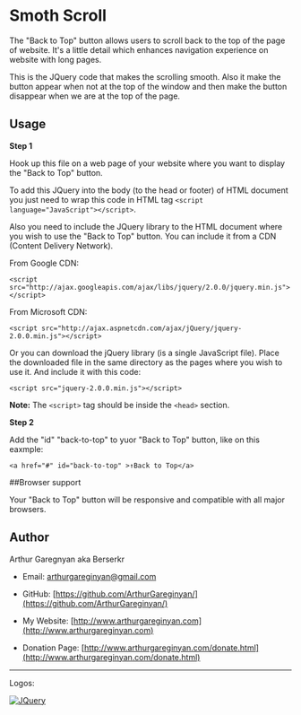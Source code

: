 # Smoth Scroll

The "Back to Top" button allows users to scroll back to the top of the page of website. It's a little detail which enhances navigation experience on website with long pages.

This is the JQuery code that makes the scrolling smooth. Also it make the button appear when not at the top of the window and then make the button disappear when we are at the top of the page.


## Usage

**Step 1**

Hook up this file on a web page of your website where you want to display the "Back to Top" button.

To add this JQuery into the body (to the head or footer) of HTML document you just need to wrap this code in HTML tag `<script language="JavaScript"></script>`.

Also you need to include the JQuery library to the HTML document where you wish to use the "Back to Top" button. You can include it from a CDN (Content Delivery Network).

From Google CDN:
```
<script src="http://ajax.googleapis.com/ajax/libs/jquery/2.0.0/jquery.min.js"></script>
```

From Microsoft CDN:
```
<script src="http://ajax.aspnetcdn.com/ajax/jQuery/jquery-2.0.0.min.js"></script>
```

Or you can download the jQuery library (is a single JavaScript file). Place the downloaded file in the same directory as the pages where you wish to use it. And include it with this code:
```
<script src="jquery-2.0.0.min.js"></script>
```

**Note:** The `<script>` tag should be inside the `<head>` section.


**Step 2**

Add the "id" "back-to-top" to yuor "Back to Top" button, like on this eaxmple:
```
<a href="#" id="back-to-top" >↑Back to Top</a>
```


##Browser support

Your "Back to Top" button will be responsive and compatible with all major browsers.


## Author

Arthur Garegnyan aka Berserkr

* Email: arthurgareginyan@gmail.com

* GitHub: [https://github.com/ArthurGareginyan/](https://github.com/ArthurGareginyan/)

* My Website: [http://www.arthurgareginyan.com](http://www.arthurgareginyan.com)

* Donation Page: [http://www.arthurgareginyan.com/donate.html](http://www.arthurgareginyan.com/donate.html)


---
Logos:

[![JQuery](https://dl.dropboxusercontent.com/s/dh75pqw99jhga8c/jQurery.png)]()